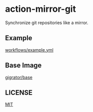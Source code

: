 # action-mirror-git

Synchronize git repositories like a mirror.

## Example

[workflows/example.yml](./.github/workflows/example.yml)

## Base Image

[gigrator/base](https://hub.docker.com/repository/docker/gigrator/base)

## LICENSE

[MIT](./LICENSE)
